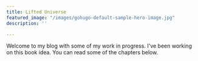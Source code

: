 ```yaml
---
title: Lifted Universe
featured_image: "/images/gohugo-default-sample-hero-image.jpg"
description: ''

---
```

Welcome to my blog with some of my work in progress. I've been working on this book idea. You can read some of the chapters below.